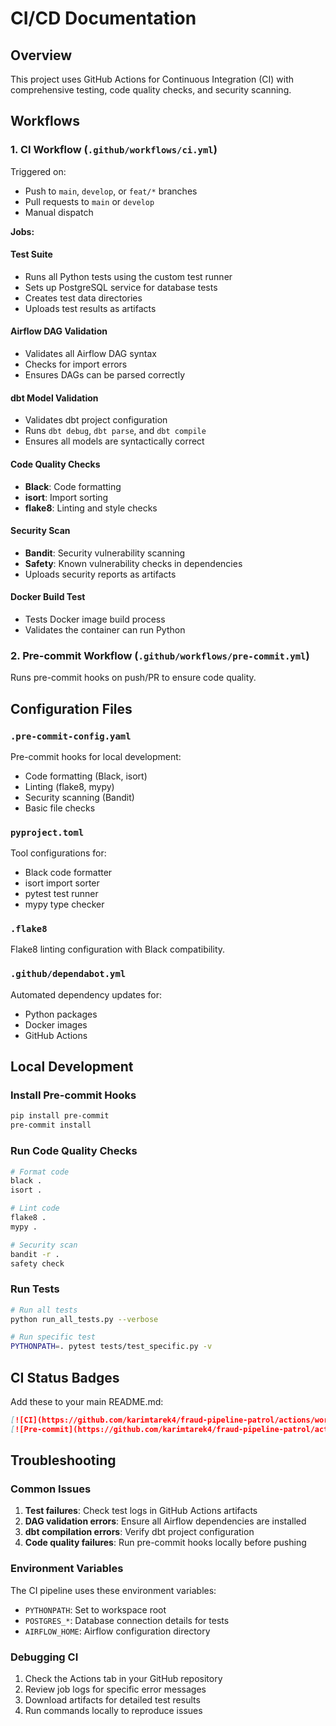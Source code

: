 # CI/CD Documentation

## Overview

This project uses GitHub Actions for Continuous Integration (CI) with comprehensive testing, code quality checks, and security scanning.

## Workflows

### 1. CI Workflow (`.github/workflows/ci.yml`)

Triggered on:
- Push to `main`, `develop`, or `feat/*` branches
- Pull requests to `main` or `develop`
- Manual dispatch

**Jobs:**

#### Test Suite
- Runs all Python tests using the custom test runner
- Sets up PostgreSQL service for database tests
- Creates test data directories
- Uploads test results as artifacts

#### Airflow DAG Validation
- Validates all Airflow DAG syntax
- Checks for import errors
- Ensures DAGs can be parsed correctly

#### dbt Model Validation
- Validates dbt project configuration
- Runs `dbt debug`, `dbt parse`, and `dbt compile`
- Ensures all models are syntactically correct

#### Code Quality Checks
- **Black**: Code formatting
- **isort**: Import sorting
- **flake8**: Linting and style checks

#### Security Scan
- **Bandit**: Security vulnerability scanning
- **Safety**: Known vulnerability checks in dependencies
- Uploads security reports as artifacts

#### Docker Build Test
- Tests Docker image build process
- Validates the container can run Python

### 2. Pre-commit Workflow (`.github/workflows/pre-commit.yml`)

Runs pre-commit hooks on push/PR to ensure code quality.

## Configuration Files

### `.pre-commit-config.yaml`
Pre-commit hooks for local development:
- Code formatting (Black, isort)
- Linting (flake8, mypy)
- Security scanning (Bandit)
- Basic file checks

### `pyproject.toml`
Tool configurations for:
- Black code formatter
- isort import sorter
- pytest test runner
- mypy type checker

### `.flake8`
Flake8 linting configuration with Black compatibility.

### `.github/dependabot.yml`
Automated dependency updates for:
- Python packages
- Docker images
- GitHub Actions

## Local Development

### Install Pre-commit Hooks
```bash
pip install pre-commit
pre-commit install
```

### Run Code Quality Checks
```bash
# Format code
black .
isort .

# Lint code
flake8 .
mypy .

# Security scan
bandit -r .
safety check
```

### Run Tests
```bash
# Run all tests
python run_all_tests.py --verbose

# Run specific test
PYTHONPATH=. pytest tests/test_specific.py -v
```

## CI Status Badges

Add these to your main README.md:

```markdown
[![CI](https://github.com/karimtarek4/fraud-pipeline-patrol/actions/workflows/ci.yml/badge.svg)](https://github.com/karimtarek4/fraud-pipeline-patrol/actions/workflows/ci.yml)
[![Pre-commit](https://github.com/karimtarek4/fraud-pipeline-patrol/actions/workflows/pre-commit.yml/badge.svg)](https://github.com/karimtarek4/fraud-pipeline-patrol/actions/workflows/pre-commit.yml)
```

## Troubleshooting

### Common Issues

1. **Test failures**: Check test logs in GitHub Actions artifacts
2. **DAG validation errors**: Ensure all Airflow dependencies are installed
3. **dbt compilation errors**: Verify dbt project configuration
4. **Code quality failures**: Run pre-commit hooks locally before pushing

### Environment Variables

The CI pipeline uses these environment variables:
- `PYTHONPATH`: Set to workspace root
- `POSTGRES_*`: Database connection details for tests
- `AIRFLOW_HOME`: Airflow configuration directory

### Debugging CI

1. Check the Actions tab in your GitHub repository
2. Review job logs for specific error messages
3. Download artifacts for detailed test results
4. Run commands locally to reproduce issues
